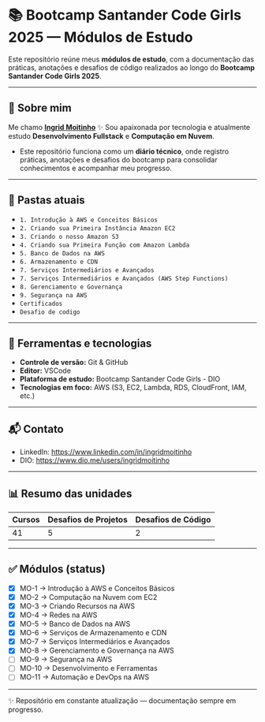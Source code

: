 # 📚 Bootcamp Santander Code Girls 2025 — Módulos de Estudo

Este repositório reúne meus **módulos de estudo**, com a documentação das práticas, anotações e desafios de código realizados ao longo do **Bootcamp Santander Code Girls 2025**. 

---

## 📌 Sobre mim
Me chamo **[Ingrid Moitinho](https://github.com/ingridmoitinho)** ✨ Sou apaixonada por tecnologia e atualmente estudo **Desenvolvimento Fullstack** e **Computação em Nuvem**. 
- Este repositório funciona como um **diário técnico**, onde registro práticas, anotações e desafios do bootcamp para consolidar conhecimentos e acompanhar meu progresso.

---

## 📂 Pastas atuais 

- `1. Introdução à AWS e Conceitos Básicos`  
- `2. Criando sua Primeira Instância Amazon EC2`  
- `3. Criando o nosso Amazon S3` 
- `4. Criando sua Primeira Função com Amazon Lambda`   
- `5. Banco de Dados na AWS`  
- `6. Armazenamento e CDN`  
- `7. Serviços Intermediários e Avançados`  
- `7. Serviços Intermediários e Avançados (AWS Step Functions)`
- `8. Gerenciamento e Governança` 
- `9. Segurança na AWS `
- `Certificados`
- `Desafio de codigo`
---

## 🔧 Ferramentas e tecnologias
- **Controle de versão:** Git & GitHub  
- **Editor:** VSCode  
- **Plataforma de estudo:** Bootcamp Santander Code Girls - DIO
- **Tecnologias em foco:** AWS (S3, EC2, Lambda, RDS, CloudFront, IAM, etc.)

---

## 📬 Contato
- LinkedIn: https://www.linkedin.com/in/ingridmoitinho  
- DIO: https://www.dio.me/users/ingridmoitinho

---

## 📊 Resumo das unidades

| Cursos | Desafios de Projetos | Desafios de Código |
|--------|----------------------|---------------------|
| 41     | 5                    | 2                   |

---

## ✅ Módulos (status)
- [x] MO-1 → Introdução à AWS e Conceitos Básicos  
- [x] MO-2 → Computação na Nuvem com EC2  
- [x] MO-3 → Criando Recursos na AWS  
- [x] MO-4 → Redes na AWS  
- [x] MO-5 → Banco de Dados na AWS  
- [x] MO-6 → Serviços de Armazenamento e CDN  
- [x] MO-7 → Serviços Intermediários e Avançados  
- [x] MO-8 → Gerenciamento e Governança na AWS  
- [ ] MO-9 → Segurança na AWS  
- [ ] MO-10 → Desenvolvimento e Ferramentas  
- [ ] MO-11 → Automação e DevOps na AWS

---

✨ Repositório em constante atualização — documentação sempre em progresso.
